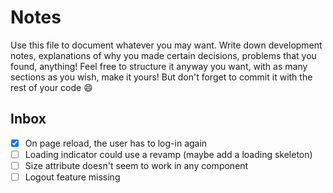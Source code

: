 # Notes

Use this file to document whatever you may want.
Write down development notes, explanations of why you made certain decisions, problems that you found, anything!
Feel free to structure it anyway you want, with as many sections as you wish, make it yours!
But don't forget to commit it with the rest of your code 😄

## Inbox

- [x] On page reload, the user has to log-in again
- [ ] Loading indicator could use a revamp (maybe add a loading skeleton)
- [ ] Size attribute doesn't seem to work in any component
- [ ] Logout feature missing

